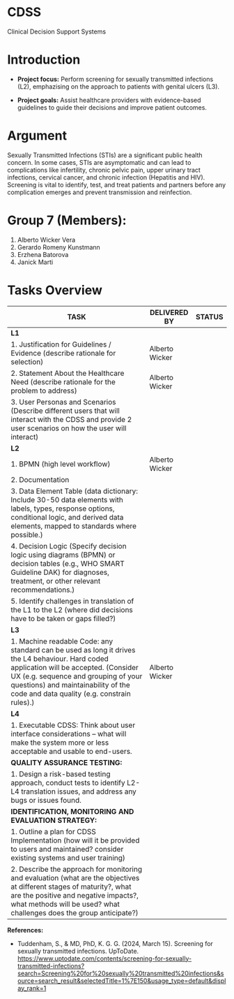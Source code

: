 # CDSS
Clinical Decision Support Systems

# Introduction
- **Project focus:** Perform screening for sexually transmitted infections (L2), emphazising on the approach to patients with genital ulcers (L3).

- **Project goals:** Assist healthcare providers with evidence-based guidelines to guide their decisions and improve patient outcomes.

# Argument
Sexually Transmitted Infections (STIs) are a significant public health concern. In some cases, STIs are asymptomatic and can lead to complications like infertility, chronic pelvic pain, upper urinary tract infections, cervical cancer, and chronic infection (Hepatitis and HIV). Screening is vital to identify, test, and treat patients and partners before any complication emerges and prevent transmission and reinfection.

# Group 7 (Members):
1. Alberto Wicker Vera
2. Gerardo Romeny Kunstmann
3. Erzhena Batorova
4. Janick Marti

# Tasks Overview

| **TASK** | **DELIVERED BY** | **STATUS** |
|----------|------------------|------------|
| **L1** | | |
| 1. Justification for Guidelines / Evidence (describe rationale for selection) | Alberto Wicker | |
| 2. Statement About the Healthcare Need (describe rationale for the problem to address) | Alberto Wicker | |
| 3. User Personas and Scenarios (Describe different users that will interact with the CDSS and provide 2 user scenarios on how the user will interact) | | |
| **L2** | | |
| 1. BPMN (high level workflow) | Alberto Wicker | |
| 2. Documentation | | |
| 3. Data Element Table (data dictionary: Include 30-50 data elements with labels, types, response options, conditional logic, and derived data elements, mapped to standards where possible.) | | |
| 4. Decision Logic (Specify decision logic using diagrams (BPMN) or decision tables (e.g., WHO SMART Guideline DAK) for diagnoses, treatment, or other relevant recommendations.) | | |
| 5. Identify challenges in translation of the L1 to the L2 (where did decisions have to be taken or gaps filled?) | | |
| **L3** | | |
| 1. Machine readable Code: any standard can be used as long it drives the L4 behaviour. Hard coded application will be accepted. (Consider UX (e.g. sequence and grouping of your questions) and maintainability of the code and data quality (e.g. constrain rules).) | Alberto Wicker | |
| **L4** | | |
| 1. Executable CDSS: Think about user interface considerations – what will make the system more or less acceptable and usable to end-users. | | |
| **QUALITY ASSURANCE TESTING:** | | |
| 1. Design a risk-based testing approach, conduct tests to identify L2-L4 translation issues, and address any bugs or issues found. | | |
| **IDENTIFICATION, MONITORING AND EVALUATION STRATEGY:** | | |
| 1. Outline a plan for CDSS Implementation (how will it be provided to users and maintained? consider existing systems and user training) | | |
| 2. Describe the approach for monitoring and evaluation (what are the objectives at different stages of maturity?, what are the positive and negative impacts?, what methods will be used? what challenges does the group anticipate?) | | |


**References:**
- Tuddenham, S., & MD, PhD, K. G. G. (2024, March 15). Screening for sexually transmitted infections. UpToDate. https://www.uptodate.com/contents/screening-for-sexually-transmitted-infections?search=Screening%20for%20sexually%20transmitted%20infections&source=search_result&selectedTitle=1%7E150&usage_type=default&display_rank=1 
